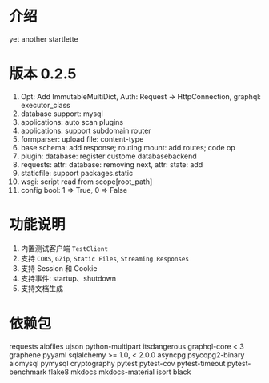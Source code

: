 # 介绍
yet another startlette

# 版本 0.2.5
1. Opt: Add ImmutableMultiDict, Auth: Request -> HttpConnection, graphql: executor_class
2. database support: mysql
3. applications: auto scan plugins
4. applications: support subdomain router
5. formparser: upload file: content-type
6. base schema: add response; routing mount: add routes; code op
7. plugin: database: register custome databasebackend
8. requests: attr: database: removing next, attr: state: add
9. staticfile: support packages.static
10. wsgi: script read from scope[root_path]
11. config bool: 1 => True, 0 => False


# 功能说明
1. 内置测试客户端 `TestClient`
2. 支持 `CORS`, `GZip`, `Static Files`, `Streaming Responses`
3. 支持 Session 和 Cookie
4. 支持事件: startup、shutdown
5. 支持文档生成

# 依赖包
requests
aiofiles
ujson
python-multipart
itsdangerous
graphql-core < 3
graphene
pyyaml
sqlalchemy >= 1.0, < 2.0.0
asyncpg
psycopg2-binary
aiomysql
pymysql
cryptography
pytest
pytest-cov
pytest-timeout
pytest-benchmark
flake8
mkdocs
mkdocs-material
isort
black
